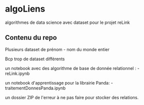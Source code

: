 # algoLiens

 algorithmes de data science avec dataset pour le projet reLink


 ## Contenu du repo

 Plusieurs dataset de prénom - nom du monde entier

 Bcp trop de dataset différents


un notebook avec des algorithme de base de donnée relationnel :
    - reLink.ipynb

un notebook d'apprentissage pour la librairie Panda:
    -traitementDonnesPanda.ipynb

un dossier ZIP de l'erreur à ne pas faire pour stocker des relations.



